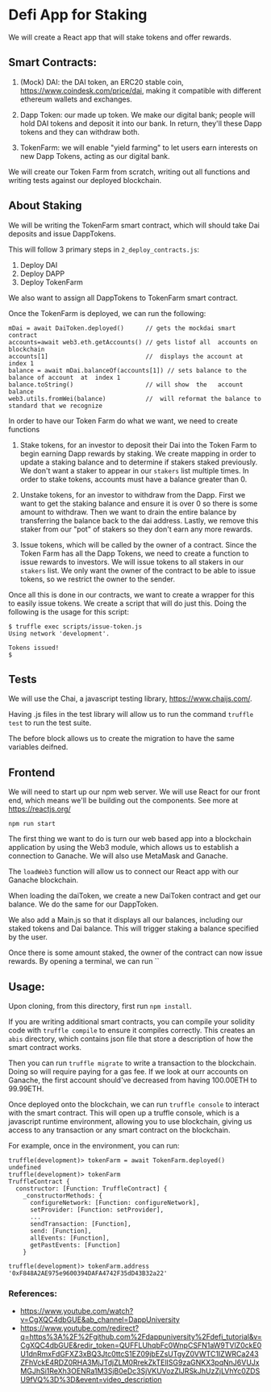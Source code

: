 # Defi App for Staking

We will create a React app that will stake tokens and offer rewards.

## Smart Contracts:

1. (Mock) DAI: the DAI token, an ERC20 stable coin, https://www.coindesk.com/price/dai, making it compatible with different ethereum wallets and exchanges.

2. Dapp Token: our made up token. We make our digital bank; people will hold DAI tokens and deposit it into our bank. In return, they'll these Dapp tokens and they can withdraw both.

3. TokenFarm: we will enable "yield farming" to let users earn  interests on new Dapp Tokens, acting as our digital bank.

We will create our Token Farm from scratch, writing out all functions and writing tests against our deployed blockchain.

## About Staking

We will be writing the TokenFarm smart contract, which will should take Dai deposits and issue DappTokens.

This will follow 3 primary steps in `2_deploy_contracts.js`:

1. Deploy DAI
2. Deploy DAPP
3. Deploy TokenFarm

We also want to assign all DappTokens to TokenFarm smart contract.

Once the TokenFarm is deployed, we can run the following:
```
mDai = await DaiToken.deployed()      // gets the mockdai smart  contract
accounts=await web3.eth.getAccounts() // gets listof all  accounts on blockchain
accounts[1]                           //  displays the account at  index 1
balance = await mDai.balanceOf(accounts[1]) // sets balance to the balance of account  at  index 1
balance.toString()                    // will show  the   account  balance
web3.utils.fromWei(balance)           //  will reformat the balance to standard that we recognize
```

In order to  have our Token Farm  do what we want,  we need to create functions

1. Stake tokens, for an investor to deposit their Dai into the Token Farm to begin earning Dapp rewards by staking.
We create mapping in order to update a staking balance and to determine if stakers staked previously. We don't want a staker to appear in our `stakers` list  multiple times. In order to stake tokens, accounts must have a balance greater  than 0.

2. Unstake tokens, for an investor to withdraw from the Dapp. First we  want to get the staking balance and ensure it is over 0 so there is some amount to withdraw. Then we want to drain the entire balance by transferring the balance back to  the dai address. Lastly, we remove this staker from our "pot" of stakers so  they don't earn any more rewards.

3. Issue tokens, which will be called by the owner of a contract. Since the Token Farm has all the Dapp Tokens, we need to create a function to issue rewards to investors. We will issue tokens to all stakers in our `stakers` list. We only want the owner of the contract to be  able to issue tokens, so we restrict the owner  to the  sender.   

Once all this is  done in our contracts, we want to create a wrapper for this to easily issue tokens. We create a script that will do just this. Doing the following is the usage  for this script:
```
$ truffle exec scripts/issue-token.js
Using network 'development'.

Tokens issued!
$
````


## Tests

We will  use the Chai, a javascript testing library,  https://www.chaijs.com/.

Having .js files in the test library will allow us to run the command `truffle test` to  run the  test  suite.

The before block allows us to create the migration to have the same variables deifned.


## Frontend

We will need to start up our npm web server. We will use React for our front end, which means we'll be building out the components. See more at https://reactjs.org/

```
npm run start
```

The first thing  we want to do is turn our web based app into a blockchain application by using the Web3 module, which allows us to establish a connection to Ganache.  We will also use MetaMask and Ganache.

The  `loadWeb3` function will allow us to connect our React app with  our Ganache  blockchain.

When loading the daiToken, we create a new DaiToken contract and get our balance. We do the same for our DappToken.

We also add a Main.js so that it displays all our balances, including our staked tokens and  Dai balance. This will trigger staking a balance specified by the  user.

Once there is some amount staked, the owner of the contract can now issue rewards. By opening a terminal, we can run ``

## Usage:
Upon cloning, from this directory, first run `npm install`.

If you are writing additional smart contracts, you can compile your solidity code with `truffle compile` to ensure it compiles correctly. This creates an `abis` directory, which contains json file that store a description of how the smart contract works.

Then you can run `truffle migrate` to write a transaction to the blockchain. Doing so will require paying for a gas fee. If we look at ourr accounts on Ganache, the first account should've decreased from having 100.00ETH to 99.99ETH.

Once deployed onto the blockchain, we can run `truffle console` to interact with the smart contract. This will open up a truffle console, which is a javascript runtime environment, allowing you to use blockchain, giving us access to any transaction or any smart contract on the blockchain.

For example, once in the environment, you can run:

```
truffle(development)> tokenFarm = await TokenFarm.deployed()
undefined
truffle(development)> tokenFarm
TruffleContract {
  constructor: [Function: TruffleContract] {
    _constructorMethods: {
      configureNetwork: [Function: configureNetwork],
      setProvider: [Function: setProvider],
      ...
      sendTransaction: [Function],
      send: [Function],
      allEvents: [Function],
      getPastEvents: [Function]
    }

truffle(development)> tokenFarm.address
'0xF848A2AE975e9600394DAFA4742F35dD43B32a22'
```


### References:
- https://www.youtube.com/watch?v=CgXQC4dbGUE&ab_channel=DappUniversity
- https://www.youtube.com/redirect?q=https%3A%2F%2Fgithub.com%2Fdappuniversity%2Fdefi_tutorial&v=CgXQC4dbGUE&redir_token=QUFFLUhqbFc0WnpCSFN1aW9TVlZ0ckE0U1dnRmxFdGFXZ3xBQ3Jtc0ttcS1EZ09jbEZsUTgyZ0VWTC1IZWRCa243ZFhVckE4RDZ0RHA3MjJTdjZLM0RrekZkTElISG9zaGNKX3pqNnJ6VUJxMGJhSi1ReXh3OENRa1M3SjB0eDc3SjVKUVozZlJRSkJhUzZjLVhYc0ZDSU9fVQ%3D%3D&event=video_description
